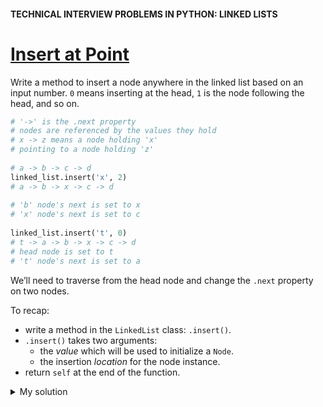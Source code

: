 #### TECHNICAL INTERVIEW PROBLEMS IN PYTHON: LINKED LISTS

# [Insert at Point](https://www.codecademy.com/courses/technical-interview-practice-python/lessons/tip-python-linked-lists/exercises/tip-python-ll-insert)
Write a method to insert a node anywhere in the linked list based on an input number. 
`0` means inserting at the head, `1` is the node following the head, and so on.
```python
# '->' is the .next property
# nodes are referenced by the values they hold
# x -> z means a node holding 'x'
# pointing to a node holding 'z'
 
# a -> b -> c -> d
linked_list.insert('x', 2)
# a -> b -> x -> c -> d
 
# 'b' node's next is set to x
# 'x' node's next is set to c
 
linked_list.insert('t', 0)
# t -> a -> b -> x -> c -> d
# head node is set to t
# 't' node's next is set to a
```
We’ll need to traverse from the head node and change the `.next` property on two nodes.

To recap:
* write a method in the `LinkedList` class: `.insert()`.
* `.insert()` takes two arguments:
  * the *value* which will be used to initialize a `Node`.
  * the insertion *location* for the node instance.
* return `self` at the end of the function.


<details>
<summary>My solution</summary>
<p>
     
```python
def insert(self, node_value, location):
    # if location is 0 insert to the head
    if location == 0:
        self.add(node_value)
        return self
    
    # location greater than 0; traverse to location:
    current_node = self.head
    for i in range(1, location):
        if current_node.next:
            current_node = current_node.next
        else: 
            print("Run out from index")
            return self
            
    # location found -> insert new node:
    # look for tail:
    if not current_node.next:
        # we are at tail:
        new_node = Node(node_value)
    else:
        # we are at middle:  
        new_node = Node(node_value, current_node.next)
    current_node.next = new_node
    return self
```

</p>
</details>
